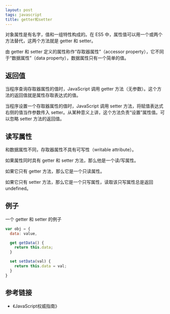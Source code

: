 ```yaml
---
layout: post
tags: javascript
title: getter和setter
---
```


对象属性是有名字，值和一组特性构成的。在 ES5 中，属性值可以用一个或两个方法替代，这两个方法就是 getter 和 setter。

由 getter 和 setter 定义的属性称作“存取器属性”（accessor property），它不同于“数据属性”（data property），数据属性只有一个简单的值。

## 返回值

当程序查询存取器属性的值时，JavaScript 调用 getter 方法（无参数）。这个方法的返回值就是属性存取表达式的值。

当程序设置一个存取器属性的值时，JavaScript 调用 setter 方法，将赋值表达式右侧的值当作参数传入 setter。从某种意义上讲，这个方法负责“设置”属性值。可以忽略 setter 方法的返回值。

## 读写属性

和数据属性不同，存取器属性不具有可写性（writable attribute）。

如果属性同时具有 getter 和 setter 方法，那么他是一个读/写属性。

如果它只有 getter 方法，那么它是一个只读属性。

如果它只有 setter 方法，那么它是一个只写属性，读取该只写属性总是返回 undefined。

## 例子

一个 getter 和 setter 的例子

```javascript
var obj = {
  data: value,

  get getData() {
    return this.data;
  }

  set setData(val) {
    return this.data = val;
  }
}
```

## 参考链接

- 《JavaScript权威指南》
